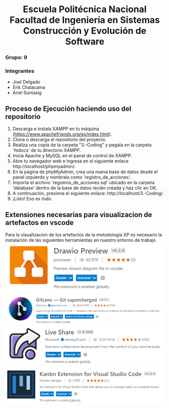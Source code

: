 <h1 align="center">
    Escuela Politécnica Nacional<br>
    Facultad de Ingeniería en Sistemas<br>
    Construcción y Evolución de Software<br>
    
</h1>

### Grupo: 9

### Integrantes
- Joel Delgado
- Erik Chalacama
- Ariel Suntasig
  
## Proceso de Ejecución haciendo uso del repositorio

1. Descarga e instala XAMPP en tu máquina (https://www.apachefriends.org/es/index.html).
2. Clona o descarga el repositorio del proyecto.
3. Realiza una copia de la carpeta "3.-Coding" y pegala en la carpeta 'htdocs' de tu directorio XAMPP. 
4. Inicia Apache y MySQL en el panel de control de XAMPP.
5. Abre tu navegador web e ingresa en el siguiente enlace http://localhost/phpmyadmin/.
6. En la página de phpMyAdmin, crea una nueva base de datos desde el panel izquierdo y nómbrala como 'registro_de_acciones'.
7. Importa el archivo 'registros_de_acciones.sql' ubicado en la carpeta 'database' dentro de la base de datos recién creada y haz clic en OK. 
8. A continuación, presiona el siguiente enlace: http://localhost/3.-Coding/.
9. ¡Listo! Eso es todo.

## Extensiones necesarias para visualizacion de artefactos en vscode

Para la visualizacion de los artefactos de la metodologia XP es necesario la instalación de las siguientes herramientas en nuestro entorno de trabajo
![Draw Preview](/2.-Desing/assets/Drawio%20Preview.png)
![GitLens](/2.-Desing/assets/GitLens.png)
![LiveShare](/2.-Desing/assets/LiveShare.png)
![Kanbn](/2.-Desing/assets/Kanbn.png)